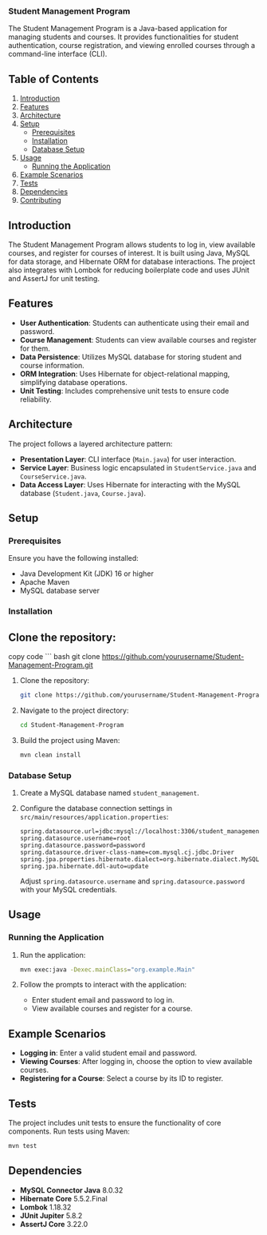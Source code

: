 ### Student Management Program

The Student Management Program is a Java-based application for managing students and courses. It provides functionalities for student authentication, course registration, and viewing enrolled courses through a command-line interface (CLI).


## Table of Contents

1. [Introduction](#introduction)
2. [Features](#features)
3. [Architecture](#architecture)
4. [Setup](#setup)
   - [Prerequisites](#prerequisites)
   - [Installation](#installation)
   - [Database Setup](#database-setup)
5. [Usage](#usage)
   - [Running the Application](#running-the-application)
6. [Example Scenarios](#example-scenarios)
7. [Tests](#tests)
8. [Dependencies](#dependencies)
9. [Contributing](#contributing)


## Introduction

The Student Management Program allows students to log in, view available courses, and register for courses of interest. It is built using Java, MySQL for data storage, and Hibernate ORM for database interactions. The project also integrates with Lombok for reducing boilerplate code and uses JUnit and AssertJ for unit testing.

## Features

- **User Authentication**: Students can authenticate using their email and password.
- **Course Management**: Students can view available courses and register for them.
- **Data Persistence**: Utilizes MySQL database for storing student and course information.
- **ORM Integration**: Uses Hibernate for object-relational mapping, simplifying database operations.
- **Unit Testing**: Includes comprehensive unit tests to ensure code reliability.

## Architecture

The project follows a layered architecture pattern:

- **Presentation Layer**: CLI interface (`Main.java`) for user interaction.
- **Service Layer**: Business logic encapsulated in `StudentService.java` and `CourseService.java`.
- **Data Access Layer**: Uses Hibernate for interacting with the MySQL database (`Student.java`, `Course.java`).


## Setup

### Prerequisites

Ensure you have the following installed:

- Java Development Kit (JDK) 16 or higher
- Apache Maven
- MySQL database server

### Installation

## Clone the repository:

copy code ``` bash
git clone https://github.com/yourusername/Student-Management-Program.git


1. Clone the repository:

    ```bash
    git clone https://github.com/yourusername/Student-Management-Program.git
    ```

2. Navigate to the project directory:

    ```bash
    cd Student-Management-Program
    ```

3. Build the project using Maven:

    ```bash
    mvn clean install
    ```

### Database Setup

1. Create a MySQL database named `student_management`.

2. Configure the database connection settings in `src/main/resources/application.properties`:

    ```properties
    spring.datasource.url=jdbc:mysql://localhost:3306/student_management
    spring.datasource.username=root
    spring.datasource.password=password
    spring.datasource.driver-class-name=com.mysql.cj.jdbc.Driver
    spring.jpa.properties.hibernate.dialect=org.hibernate.dialect.MySQL8Dialect
    spring.jpa.hibernate.ddl-auto=update
    ```

    Adjust `spring.datasource.username` and `spring.datasource.password` with your MySQL credentials.

## Usage

### Running the Application

1. Run the application:

    ```bash
    mvn exec:java -Dexec.mainClass="org.example.Main"
    ```

2. Follow the prompts to interact with the application:
   - Enter student email and password to log in.
   - View available courses and register for a course.

## Example Scenarios

- **Logging in**: Enter a valid student email and password.
- **Viewing Courses**: After logging in, choose the option to view available courses.
- **Registering for a Course**: Select a course by its ID to register.

## Tests

The project includes unit tests to ensure the functionality of core components. Run tests using Maven:

```bash
mvn test
``` 

## Dependencies

- **MySQL Connector Java** 8.0.32
- **Hibernate Core** 5.5.2.Final
- **Lombok** 1.18.32
- **JUnit Jupiter** 5.8.2
- **AssertJ Core** 3.22.0


